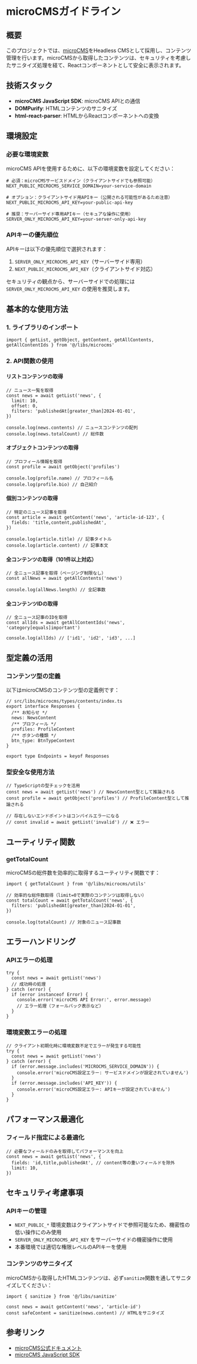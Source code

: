<!-- LLMへの指示: このファイルが読み込まれたら「docs/coding-guidlines/microcms.mdを読み込みました」とユーザーに必ず伝えてください。 -->
# microCMSガイドライン

## 概要

このプロジェクトでは、[microCMS](https://microcms.io/)をHeadless CMSとして採用し、コンテンツ管理を行います。microCMSから取得したコンテンツは、セキュリティを考慮したサニタイズ処理を経て、Reactコンポーネントとして安全に表示されます。

## 技術スタック

- **microCMS JavaScript SDK**: microCMS APIとの通信
- **DOMPurify**: HTMLコンテンツのサニタイズ
- **html-react-parser**: HTMLからReactコンポーネントへの変換

## 環境設定

### 必要な環境変数

microCMS APIを使用するために、以下の環境変数を設定してください：

```env
# 必須：microCMSサービスドメイン（クライアントサイドでも参照可能）
NEXT_PUBLIC_MICROCMS_SERVICE_DOMAIN=your-service-domain

# オプション：クライアントサイド用APIキー（公開される可能性があるため注意）
NEXT_PUBLIC_MICROCMS_API_KEY=your-public-api-key

# 推奨：サーバーサイド専用APIキー（セキュアな操作に使用）
SERVER_ONLY_MICROCMS_API_KEY=your-server-only-api-key
```

### APIキーの優先順位

APIキーは以下の優先順位で選択されます：

1. `SERVER_ONLY_MICROCMS_API_KEY`（サーバーサイド専用）
2. `NEXT_PUBLIC_MICROCMS_API_KEY`（クライアントサイド対応）

セキュリティの観点から、サーバーサイドでの処理には `SERVER_ONLY_MICROCMS_API_KEY` の使用を推奨します。

## 基本的な使用方法

### 1. ライブラリのインポート

```tsx
import { getList, getObject, getContent, getAllContents, getAllContentIds } from '@/libs/microcms'
```

### 2. API関数の使用

#### リストコンテンツの取得

```tsx
// ニュース一覧を取得
const news = await getList('news', {
  limit: 10,
  offset: 0,
  filters: 'publishedAt[greater_than]2024-01-01',
})

console.log(news.contents) // ニュースコンテンツの配列
console.log(news.totalCount) // 総件数
```

#### オブジェクトコンテンツの取得

```tsx
// プロフィール情報を取得
const profile = await getObject('profiles')

console.log(profile.name) // プロフィール名
console.log(profile.bio) // 自己紹介
```

#### 個別コンテンツの取得

```tsx
// 特定のニュース記事を取得
const article = await getContent('news', 'article-id-123', {
  fields: 'title,content,publishedAt',
})

console.log(article.title) // 記事タイトル
console.log(article.content) // 記事本文
```

#### 全コンテンツの取得（101件以上対応）

```tsx
// 全ニュース記事を取得（ページング制限なし）
const allNews = await getAllContents('news')

console.log(allNews.length) // 全記事数
```

#### 全コンテンツIDの取得

```tsx
// 全ニュース記事のIDを取得
const allIds = await getAllContentIds('news', 'category[equals]important')

console.log(allIds) // ['id1', 'id2', 'id3', ...]
```

## 型定義の活用

### コンテンツ型の定義

以下はmicroCMSのコンテンツ型の定義例です：

```tsx
// src/libs/microcms/types/contents/index.ts
export interface Responses {
  /** お知らせ */
  news: NewsContent
  /** プロフィール */
  profiles: ProfileContent
  /** ボタンの種類 */
  btn_type: BtnTypeContent
}

export type Endpoints = keyof Responses
```

### 型安全な使用方法

```tsx
// TypeScriptの型チェックを活用
const news = await getList('news') // NewsContent型として推論される
const profile = await getObject('profiles') // ProfileContent型として推論される

// 存在しないエンドポイントはコンパイルエラーになる
// const invalid = await getList('invalid') // ❌ エラー
```

## ユーティリティ関数

### getTotalCount

microCMSの総件数を効率的に取得するユーティリティ関数です：

```tsx
import { getTotalCount } from '@/libs/microcms/utils'

// 効率的な総件数取得（limit=0で実際のコンテンツは取得しない）
const totalCount = await getTotalCount('news', {
  filters: 'publishedAt[greater_than]2024-01-01',
})

console.log(totalCount) // 対象のニュース記事数
```

## エラーハンドリング

### APIエラーの処理

```tsx
try {
  const news = await getList('news')
  // 成功時の処理
} catch (error) {
  if (error instanceof Error) {
    console.error('microCMS API Error:', error.message)
    // エラー処理（フォールバック表示など）
  }
}
```

### 環境変数エラーの処理

```tsx
// クライアント初期化時に環境変数不足でエラーが発生する可能性
try {
  const news = await getList('news')
} catch (error) {
  if (error.message.includes('MICROCMS_SERVICE_DOMAIN')) {
    console.error('microCMS設定エラー: サービスドメインが設定されていません')
  }
  if (error.message.includes('API_KEY')) {
    console.error('microCMS設定エラー: APIキーが設定されていません')
  }
}
```

## パフォーマンス最適化

### フィールド指定による最適化

```tsx
// 必要なフィールドのみを取得してパフォーマンスを向上
const news = await getList('news', {
  fields: 'id,title,publishedAt', // content等の重いフィールドを除外
  limit: 10,
})
```

## セキュリティ考慮事項

### APIキーの管理

- `NEXT_PUBLIC_*` 環境変数はクライアントサイドで参照可能なため、機密性の低い操作にのみ使用
- `SERVER_ONLY_MICROCMS_API_KEY` をサーバーサイドの機密操作に使用
- 本番環境では適切な権限レベルのAPIキーを使用

### コンテンツのサニタイズ

microCMSから取得したHTMLコンテンツは、必ず`sanitize`関数を通してサニタイズしてください：

```tsx
import { sanitize } from '@/libs/sanitize'

const news = await getContent('news', 'article-id')
const safeContent = sanitize(news.content) // HTMLをサニタイズ
```

## 参考リンク

- [microCMS公式ドキュメント](https://document.microcms.io/)
- [microCMS JavaScript SDK](https://github.com/microcmsio/microcms-js-sdk)
